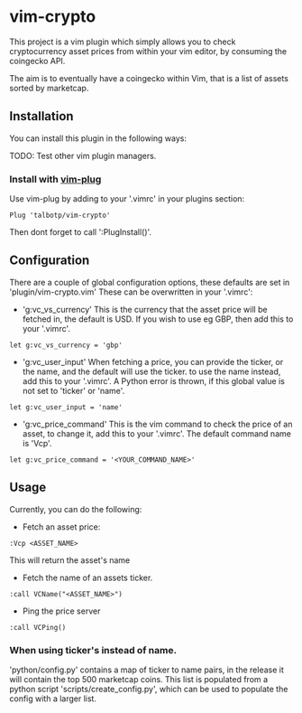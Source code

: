 # vim-crypto

This project is a vim plugin which simply allows you to check cryptocurrency asset prices from within your vim editor, by consuming the coingecko API.

The aim is to eventually have a coingecko within Vim, that is a list of assets sorted by marketcap.


## Installation

You can install this plugin in the following ways:

TODO: Test other vim plugin managers.

### Install with [vim-plug][]

Use vim-plug by adding to your '.vimrc' in your plugins section:

```viml
Plug 'talbotp/vim-crypto'
```

Then dont forget to call ':PlugInstall()'.

## Configuration

There are a couple of global configuration options, these defaults are set in 'plugin/vim-crypto.vim'
These can be overwritten in your '.vimrc':

* 'g:vc_vs_currency'
This is the currency that the asset price will be fetched in, the default is USD.
If you wish to use eg GBP, then add this to your '.vimrc'.

```viml
let g:vc_vs_currency = 'gbp'
```

* 'g:vc_user_input'
When fetching a price, you can provide the ticker, or the name, and the default will use the ticker.
to use the name instead, add this to your '.vimrc'. A Python error is thrown, if this global value is not set to
'ticker' or 'name'.

```viml
let g:vc_user_input = 'name'
```

* 'g:vc_price_command'
This is the vim command to check the price of an asset, to change it, add this to your '.vimrc'.
The default command name is 'Vcp'.
```viml
let g:vc_price_command = '<YOUR_COMMAND_NAME>'
```

## Usage 

Currently, you can do the following:

* Fetch an asset price:

```viml
:Vcp <ASSET_NAME> 
```

This will return the asset's name 

* Fetch the name of an assets ticker.

```viml 
:call VCName("<ASSET_NAME>")
```

* Ping the price server

```viml
:call VCPing()
```

### When using ticker's instead of name.

'python/config.py' contains a map of ticker to name pairs, in the release it will contain the top 500 
marketcap coins. This list is populated from a python script 'scripts/create_config.py', which can be used to populate
the config with a larger list.


[vim-plug]: https://github.com/junegunn/vim-plug


